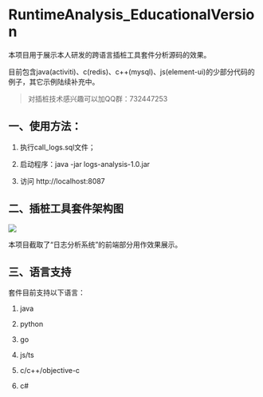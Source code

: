 # RuntimeAnalysis_EducationalVersion

本项目用于展示本人研发的跨语言插桩工具套件分析源码的效果。

目前包含java(activiti)、c(redis)、c++(mysql)、js(element-ui)的少部分代码的例子，其它示例陆续补充中。

> 对插桩技术感兴趣可以加QQ群：732447253

## 一、使用方法：

1. 执行call_logs.sql文件；

2. 启动程序：java -jar logs-analysis-1.0.jar

3. 访问 http://localhost:8087

## 二、插桩工具套件架构图

![ ](https://raw.githubusercontent.com/zhonghuajin/RuntimeAnalysis_EducationalVersion/master/%E6%8F%92%E6%A1%A9%E5%A5%97%E4%BB%B6%E6%9E%B6%E6%9E%84.jpg)

本项目截取了“日志分析系统”的前端部分用作效果展示。

## 三、语言支持

套件目前支持以下语言：

1. java

2. python

3. go

4. js/ts

5. c/c++/objective-c

6. c#

